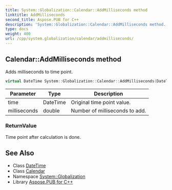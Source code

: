 ```yaml
---
title: System::Globalization::Calendar::AddMilliseconds method
linktitle: AddMilliseconds
second_title: Aspose.PUB for C++
description: 'System::Globalization::Calendar::AddMilliseconds method. Adds milliseconds to time point in C++.'
type: docs
weight: 400
url: /cpp/system.globalization/calendar/addmilliseconds/
---
```

## Calendar::AddMilliseconds method


Adds milliseconds to time point.

```cpp
virtual DateTime System::Globalization::Calendar::AddMilliseconds(DateTime time, double milliseconds) const
```


| Parameter | Type | Description |
| --- | --- | --- |
| time | DateTime | Original time point value. |
| milliseconds | double | Number of milliseconds to add. |

### ReturnValue

Time point after calculation is done.

## See Also

* Class [DateTime](../../../system/datetime/)
* Class [Calendar](../)
* Namespace [System::Globalization](../../)
* Library [Aspose.PUB for C++](../../../)
